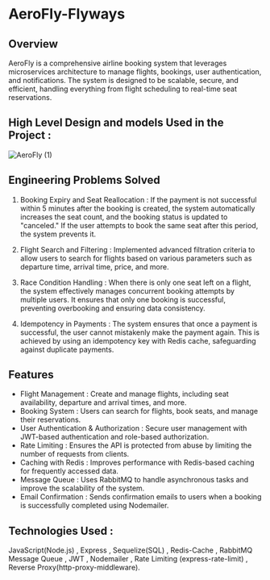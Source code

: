 # AeroFly-Flyways

## Overview

AeroFly is a comprehensive airline booking system that leverages microservices architecture to manage flights, bookings, user authentication, and notifications. The system is designed to be scalable, secure, and efficient, handling everything from flight scheduling to real-time seat reservations.

 ## High Level Design and models Used in the Project : 
 ![AeroFly (1)](https://github.com/user-attachments/assets/8debad2d-85d2-4118-aa63-21c8f02bad50)


## Engineering Problems Solved

1. Booking Expiry and Seat Reallocation : If the payment is not successful within 5 minutes after the booking is created, the system automatically increases the seat count, and the booking status is updated to "canceled." If the user attempts to book the same seat after this period, the system prevents it.

2. Flight Search and Filtering : Implemented advanced filtration criteria to allow users to search for flights based on various parameters such as departure time, arrival time, price, and more.

3. Race Condition Handling : When there is only one seat left on a flight, the system effectively manages concurrent booking attempts by multiple users. It ensures that only one booking is successful, preventing overbooking and ensuring data consistency.

4. Idempotency in Payments : The system ensures that once a payment is successful, the user cannot mistakenly make the payment again. This is achieved by using an idempotency key with Redis cache, safeguarding against duplicate payments.

## Features

- Flight Management : Create and manage flights, including seat availability, departure and arrival times, and more.
- Booking System : Users can search for flights, book seats, and manage their reservations.
- User Authentication & Authorization : Secure user management with JWT-based authentication and role-based authorization.
- Rate Limiting : Ensures the API is protected from abuse by limiting the number of requests from clients.
- Caching with Redis : Improves performance with Redis-based caching for frequently accessed data.
- Message Queue : Uses RabbitMQ to handle asynchronous tasks and improve the scalability of the system.
- Email Confirmation : Sends confirmation emails to users when a booking is successfully completed using Nodemailer.

 ## Technologies Used :
 
  JavaScript(Node.js) , Express , Sequelize(SQL) , Redis-Cache , RabbitMQ Message Queue , JWT , Nodemailer , Rate Limiting (express-rate-limit) , Reverse Proxy(http-proxy-middleware).


